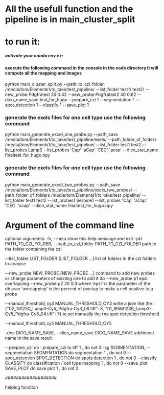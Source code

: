 

# All the usefull function and the pipeline is in main_cluster_split

# to run it:

##### activate your conda env ex: 

#### execute the following command in the console in the code directory it will compute all the mapping and images
python main_cluster_split.py --path_to_czi_folder /media/tom/Elements1/to_take/test_pipeline/ --list_folder test1/ test2/ --new_probe Pdgfratest 35 0.42 --new_probe Pdgfratest2 40 0.62  --dico_name_save test_for_hugo --prepare_czi 1 --segmentation 1 --spot_detection 1 --classify 1 --save_plot 1

### generate the exels files for one cell type use the following command

python main_generate_excel_one_probe.py --path_save /media/tom/Elements1/to_take/test_pipeline/exels/ --path_folder_of_folders /media/tom/Elements1/to_take/test_pipeline/ --list_folder test1 test2 --list_probes Lamp3 --list_probes 'Cap' 'aCap' 'CEC' 'acap' --dico_stat_name finaltest_for_hugo.npy


### generate the exels files for one cell type use the following command

python main_generate_excel_two_probes.py --path_save /media/tom/Elements1/to_take/test_pipeline/exels_two_probes/ --path_folder_of_folders /media/tom/Elements1/to_take/test_pipeline/ --list_folder test1 test2 --list_probes1 Serpine1 --list_probes 'Cap' 'aCap' 'CEC' 'acap' --dico_stat_name finaltest_for_hugo.npy

# Argument of the command line 

optional arguments:
  -h, --help            show this help message and exit
  -ptz PATH_TO_CZI_FOLDER, --path_to_czi_folder PATH_TO_CZI_FOLDER
                        path to the folder containing the czi
                        
  --list_folder LIST_FOLDER [LIST_FOLDER ...]
                        list of folders in the czi folders to analyse
                        
  --new_probe NEW_PROBE [NEW_PROBE ...]
                        command to add new probes or change parameters of existing one to add it do --new_probe p1 epsi overlapping
                        --new_probe p2 20 0.3 where 'epsi' is the parameter of the dbscan 'overlapping' is the percent of overlap to make
                        a cell positive to a probe
                        
  --manual_threshold_cy3 MANUAL_THRESHOLD_CY3
                        write a json like the : {"02_NI1230_Lamp3-Cy5_Pdgfra-Cy3_08.tiff": 8, "01_IR5M1236_Lamp3-Cy5_Pdgfra-Cy5_04.tiff":
                        7} to set manually the rna spot detection threshold
                        
                        
  --manual_threshold_cy5 MANUAL_THRESHOLD_CY5
  
  
  
  -dns DICO_NAME_SAVE, --dico_name_save DICO_NAME_SAVE
                        additional name in the save result

  
  
   --prepare_czi    do : prepare_czi to tiff 1 , do not 0
  -sg SEGMENTATION, --segmentation SEGMENTATION
                        do segmentation 1 , do not 0
  --spot_detection SPOT_DETECTION
                        do spots detection 1 , do not 0
  --classify CLASSIFY   do classification / cell type mapping 1 , do not 0
  --save_plot SAVE_PLOT do save plot 1 , do not 0




###################

helping function 
